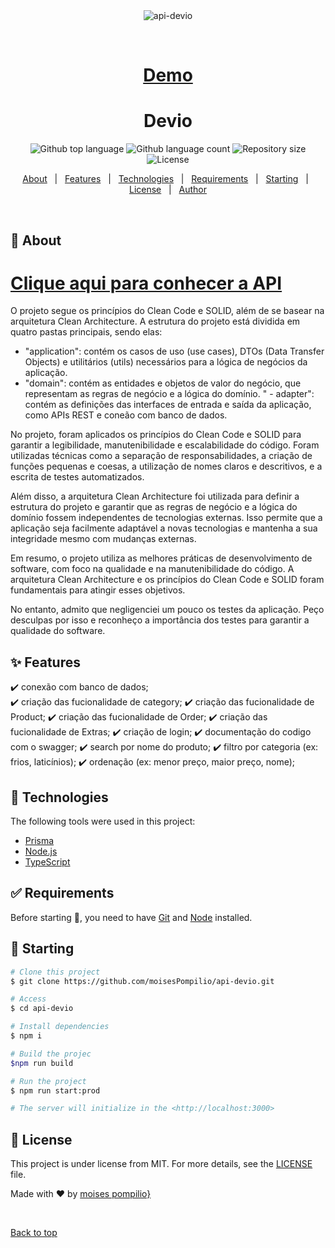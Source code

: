 <div align="center" id="top"> 
  <img src="./.github/app.gif" alt="api-devio" />

  &#xa0;

  <h1><a href="https://api-devio.onrender.com/docs#/">Demo</a></h1>
</div>

<h1 align="center">Devio</h1>

<p align="center">
  <img alt="Github top language" src="https://img.shields.io/github/languages/top/moisespompilio/api-devio?color=56BEB8">

  <img alt="Github language count" src="https://img.shields.io/github/languages/count/moisespompilio/api-devio?color=56BEB8">

  <img alt="Repository size" src="https://img.shields.io/github/repo-size/moisespompilio/api-devio?color=56BEB8">

  <img alt="License" src="https://img.shields.io/github/license/moisespompilio/api-devio?color=56BEB8">


 
</p>


<p align="center">
  <a href="#dart-about">About</a> &#xa0; | &#xa0; 
  <a href="#sparkles-features">Features</a> &#xa0; | &#xa0;
  <a href="#rocket-technologies">Technologies</a> &#xa0; | &#xa0;
  <a href="#white_check_mark-requirements">Requirements</a> &#xa0; | &#xa0;
  <a href="#checkered_flag-starting">Starting</a> &#xa0; | &#xa0;
  <a href="#memo-license">License</a> &#xa0; | &#xa0;
  <a href="https://github.com/moisespompilio" target="_blank">Author</a>
</p>

<br>

## :dart: About ##
<h1><a href="https://api-devio.onrender.com/docs#/">Clique aqui para conhecer a API</a></h1>
O projeto segue os princípios do Clean Code e SOLID, além de se basear na arquitetura Clean Architecture. A estrutura do projeto está dividida em quatro pastas principais, sendo elas:

 - "application": contém os casos de uso (use cases), DTOs (Data Transfer Objects) e utilitários (utils) necessários para a lógica de negócios da aplicação.
 - "domain": contém as entidades e objetos de valor do negócio, que representam as regras de negócio e a lógica do domínio.
" - adapter": contém as definições das interfaces de entrada e saída da aplicação, como APIs REST e coneão com banco de dados.

No projeto, foram aplicados os princípios do Clean Code e SOLID para garantir a legibilidade, manutenibilidade e escalabilidade do código. Foram utilizadas técnicas como a separação de responsabilidades, a criação de funções pequenas e coesas, a utilização de nomes claros e descritivos, e a escrita de testes automatizados.

Além disso, a arquitetura Clean Architecture foi utilizada para definir a estrutura do projeto e garantir que as regras de negócio e a lógica do domínio fossem independentes de tecnologias externas. Isso permite que a aplicação seja facilmente adaptável a novas tecnologias e mantenha a sua integridade mesmo com mudanças externas.

Em resumo, o projeto utiliza as melhores práticas de desenvolvimento de software, com foco na qualidade e na manutenibilidade do código. A arquitetura Clean Architecture e os princípios do Clean Code e SOLID foram fundamentais para atingir esses objetivos.

No entanto, admito que negligenciei um pouco os testes da aplicação. Peço desculpas por isso e reconheço a importância dos testes para garantir a qualidade do software.

## :sparkles: Features ##

:heavy_check_mark: conexão com banco de dados;\
:heavy_check_mark: criação das fucionalidade de category;
:heavy_check_mark: criação das fucionalidade de Product;
:heavy_check_mark: criação das fucionalidade de Order;
:heavy_check_mark: criação das fucionalidade de Extras;
:heavy_check_mark: criação de login;
:heavy_check_mark: documentação do codigo com o swagger;
:heavy_check_mark: search por nome do produto;
:heavy_check_mark: filtro por categoria (ex: frios, laticínios);
:heavy_check_mark: ordenação (ex: menor preço, maior preço, nome);

## :rocket: Technologies ##

The following tools were used in this project:

- [Prisma](https://www.prisma.io/)
- [Node.js](https://nodejs.org/en/)
- [TypeScript](https://www.typescriptlang.org/)

## :white_check_mark: Requirements ##

Before starting :checkered_flag:, you need to have [Git](https://git-scm.com) and [Node](https://nodejs.org/en/) installed.

## :checkered_flag: Starting ##

```bash
# Clone this project
$ git clone https://github.com/moisesPompilio/api-devio.git

# Access
$ cd api-devio

# Install dependencies
$ npm i

# Build the projec
$npm run build

# Run the project
$ npm run start:prod

# The server will initialize in the <http://localhost:3000>
```

## :memo: License ##

This project is under license from MIT. For more details, see the [LICENSE](LICENSE.md) file.


Made with :heart: by <a href="https://github.com/moisespompilio" target="_blank">moises pompilio}</a>

&#xa0;

<a href="#top">Back to top</a>
